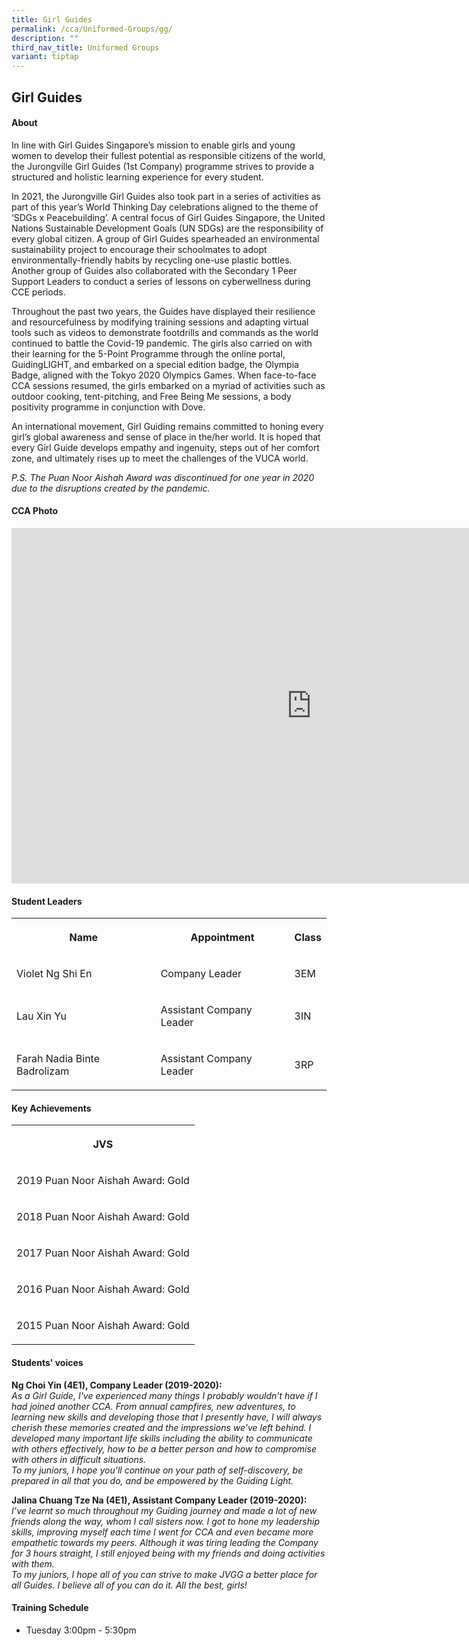 ```yaml
---
title: Girl Guides
permalink: /cca/Uniformed-Groups/gg/
description: ""
third_nav_title: Uniformed Groups
variant: tiptap
---
```

<h2>Girl Guides</h2>
<h4>About</h4>
<p>In line with Girl Guides Singapore’s mission to enable girls and young
women to develop their fullest potential as responsible citizens of the
world, the Jurongville Girl Guides (1st Company) programme strives to provide
a structured and holistic learning experience for every student.</p>
<p>In 2021, the Jurongville Girl Guides also took part in a series of activities
as part of this year’s World Thinking Day celebrations aligned to the theme
of ‘SDGs x Peacebuilding’. A central focus of Girl Guides Singapore, the
United Nations Sustainable Development Goals (UN SDGs) are the responsibility
of every global citizen. A group of Girl Guides spearheaded an environmental
sustainability project to encourage their schoolmates to adopt environmentally-friendly
habits by recycling one-use plastic bottles. Another group of Guides also
collaborated with the Secondary 1 Peer Support Leaders to conduct a series
of lessons on cyberwellness during CCE periods.&nbsp;&nbsp;</p>
<p>Throughout the past two years, the Guides have displayed their resilience
and resourcefulness by modifying training sessions and adapting virtual
tools such as videos to demonstrate footdrills and commands as the world
continued to battle the Covid-19 pandemic. The girls also carried on with
their learning for the 5-Point Programme through the online portal, GuidingLIGHT,
and embarked on a special edition badge, the Olympia Badge, aligned with
the Tokyo 2020 Olympics Games. When face-to-face CCA sessions resumed,
the girls embarked on a myriad of activities such as outdoor cooking, tent-pitching,
and Free Being Me sessions, a body positivity programme in conjunction
with Dove.&nbsp;</p>
<p>An international movement, Girl Guiding remains committed to honing every
girl’s global awareness and sense of place in the/her world. It is hoped
that every Girl Guide develops empathy and ingenuity, steps out of her
comfort zone, and ultimately rises up to meet the challenges of the VUCA
world.</p>
<p><em>P.S. The Puan Noor Aishah Award was discontinued for one year in 2020 due to the disruptions created by the pandemic.</em>
</p>
<h4>CCA Photo</h4>
<div class="iframe-wrapper">
<iframe height="569" width="960" allowfullscreen="true" frameborder="0" src="https://docs.google.com/presentation/d/e/2PACX-1vTly6jQ8uV_WYdvufBmUS5ZK4bK7omlSZuMkf-Ynk3T6sCY3Qkg980AHaXTSZVuIe5_F5xrMZcWwNml/embed?start=true&amp;loop=true&amp;delayms=5000"></iframe>
</div>
<h4>Student Leaders</h4>
<table style="minWidth: 75px">
<colgroup>
<col>
<col>
<col>
</colgroup>
<tbody>
<tr>
<th rowspan="1" colspan="1">
<p>Name</p>
</th>
<th rowspan="1" colspan="1">
<p>Appointment</p>
</th>
<th rowspan="1" colspan="1">
<p>Class</p>
</th>
</tr>
<tr>
<td rowspan="1" colspan="1">
<p>Violet Ng Shi En</p>
</td>
<td rowspan="1" colspan="1">
<p>Company Leader</p>
</td>
<td rowspan="1" colspan="1">
<p>3EM</p>
</td>
</tr>
<tr>
<td rowspan="1" colspan="1">
<p>Lau Xin Yu</p>
</td>
<td rowspan="1" colspan="1">
<p>Assistant Company Leader</p>
</td>
<td rowspan="1" colspan="1">
<p>3IN</p>
</td>
</tr>
<tr>
<td rowspan="1" colspan="1">
<p>Farah Nadia Binte Badrolizam</p>
</td>
<td rowspan="1" colspan="1">
<p>Assistant Company Leader</p>
</td>
<td rowspan="1" colspan="1">
<p>3RP</p>
</td>
</tr>
</tbody>
</table>
<h4>Key Achievements</h4>
<table style="minWidth: 25px">
<colgroup>
<col>
</colgroup>
<tbody>
<tr>
<th rowspan="1" colspan="1">
<p>JVS</p>
</th>
</tr>
<tr>
<td rowspan="1" colspan="1">
<p>2019 Puan Noor Aishah Award: Gold</p>
</td>
</tr>
<tr>
<td rowspan="1" colspan="1">
<p>2018 Puan Noor Aishah Award: Gold</p>
</td>
</tr>
<tr>
<td rowspan="1" colspan="1">
<p>2017 Puan Noor Aishah Award: Gold</p>
</td>
</tr>
<tr>
<td rowspan="1" colspan="1">
<p>2016 Puan Noor Aishah Award: Gold</p>
</td>
</tr>
<tr>
<td rowspan="1" colspan="1">
<p>2015 Puan Noor Aishah Award: Gold</p>
</td>
</tr>
</tbody>
</table>
<h4>Students' voices</h4>
<p><strong>Ng Choi Yin (4E1), Company Leader (2019-2020):</strong> 
<br><em>As a Girl Guide, I've experienced many things I probably wouldn't have if I had joined another CCA. From annual campfires, new adventures, to learning new skills and developing those that I presently have, I will always cherish these memories created and the impressions we've left behind. I developed many important life skills including the ability to communicate with others effectively, how to be a better person and how to compromise with others in difficult situations.<br>To my juniors, I hope you'll continue on your path of self-discovery, be prepared in all that you do, and be empowered by the Guiding Light.</em>
</p>
<p><strong>Jalina Chuang Tze Na (4E1), Assistant Company Leader (2019-2020):</strong>
<br><em>I’ve learnt so much throughout my Guiding journey and made a lot of new friends along the way, whom I call sisters now. I got to hone my leadership skills, improving myself each time I went for CCA and even became more empathetic towards my peers. Although it was tiring leading the Company for 3 hours straight, I still enjoyed being with my friends and doing activities with them.<br>To my juniors, I hope all of you can strive to make JVGG a better place for all Guides. I believe all of you can do it. All the best, girls!</em>
</p>
<h4>Training Schedule</h4>
<ul data-tight="true" class="tight">
<li>
<p>Tuesday 3:00pm - 5:30pm</p>
</li>
</ul>
<p></p>